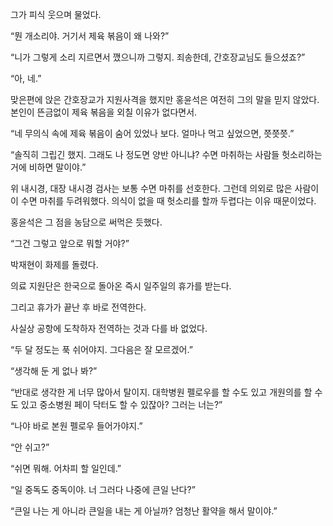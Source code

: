 그가 피식 웃으며 물었다.

“뭔 개소리야. 거기서 제육 볶음이 왜 나와?”

“니가 그렇게 소리 지르면서 깼으니까 그렇지. 죄송한데, 간호장교님도 들으셨죠?”

“아, 네.”

맞은편에 앉은 간호장교가 지원사격을 했지만 홍윤석은 여전히 그의 말을 믿지 않았다. 본인이 뜬금없이 제육 볶음을 외칠 이유가 없다면서.

“네 무의식 속에 제육 볶음이 숨어 있었나 보다. 얼마나 먹고 싶었으면, 쯧쯧쯧.”

“솔직히 그립긴 했지. 그래도 나 정도면 양반 아니냐? 수면 마취하는 사람들 헛소리하는 거에 비하면 말이야.”

위 내시경, 대장 내시경 검사는 보통 수면 마취를 선호한다. 그런데 의외로 많은 사람이 이 수면 마취를 두려워했다. 의식이 없을 때 헛소리를 할까 두렵다는 이유 때문이었다.

홍윤석은 그 점을 농담으로 써먹은 듯했다.

“그건 그렇고 앞으로 뭐할 거야?”

박재현이 화제를 돌렸다.

의료 지원단은 한국으로 돌아온 즉시 일주일의 휴가를 받는다.

그리고 휴가가 끝난 후 바로 전역한다.

사실상 공항에 도착하자 전역하는 것과 다를 바 없었다.

“두 달 정도는 푹 쉬어야지. 그다음은 잘 모르겠어.”

“생각해 둔 게 없나 봐?”

“반대로 생각한 게 너무 많아서 탈이지. 대학병원 펠로우를 할 수도 있고 개원의를 할 수도 있고 중소병원 페이 닥터도 할 수 있잖아? 그러는 너는?”

“나야 바로 본원 펠로우 들어가야지.”

“안 쉬고?”

“쉬면 뭐해. 어차피 할 일인데.”

“일 중독도 중독이야. 너 그러다 나중에 큰일 난다?”

“큰일 나는 게 아니라 큰일을 내는 게 아닐까? 엄청난 활약을 해서 말이야.”